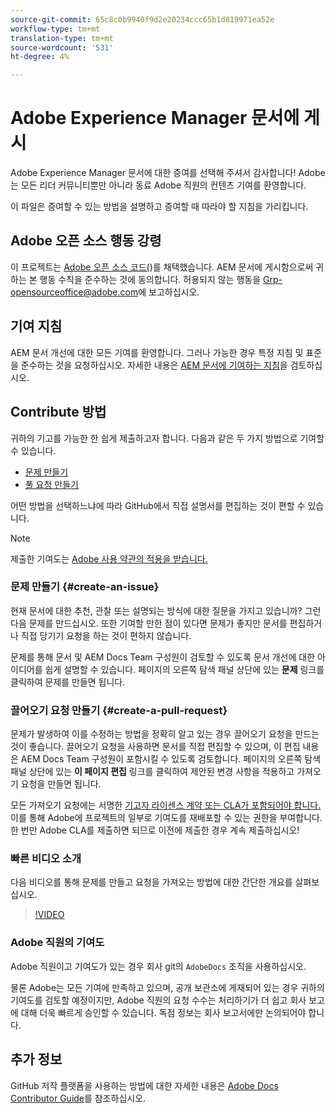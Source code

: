 ```yaml
---
source-git-commit: 65c8c0b9940f9d2e20234ccc65b1d819971ea52e
workflow-type: tm+mt
translation-type: tm+mt
source-wordcount: '531'
ht-degree: 4%

---
```

# Adobe Experience Manager 문서에 게시

Adobe Experience Manager 문서에 대한 증여를 선택해 주셔서 감사합니다! Adobe는 모든 리더 커뮤니티뿐만 아니라 동료 Adobe 직원의 컨텐츠 기여를 환영합니다.

이 파일은 증여할 수 있는 방법을 설명하고 증여할 때 따라야 할 지침을 가리킵니다.

## Adobe 오픈 소스 행동 강령

이 프로젝트는 [Adobe 오픈 소스 코드(](code-of-conduct.md))를 채택했습니다. AEM 문서에 게시함으로써 귀하는 본 행동 수칙을 준수하는 것에 동의합니다. 허용되지 않는 행동을 [Grp-opensourceoffice@adobe.com](mailto:Grp-opensourceoffice@adobe.com)에 보고하십시오.

## 기여 지침

AEM 문서 개선에 대한 모든 기여를 환영합니다. 그러나 가능한 경우 특정 지침 및 표준을 준수하는 것을 요청하십시오. 자세한 내용은 [AEM 문서에 기여하는 지침](guidelines.md)을 검토하십시오.

## Contribute 방법

귀하의 기고를 가능한 한 쉽게 제출하고자 합니다. 다음과 같은 두 가지 방법으로 기여할 수 있습니다.

* [문제 만들기](#create-an-issue)
* [풀 요청 만들기](#create-a-pull-request)

어떤 방법을 선택하느냐에 따라 GitHub에서 직접 설명서를 편집하는 것이 편할 수 있습니다.

>[!NOTE]
>
>제출한 기여도는 [Adobe 사용 약관의 적용을 받습니다.](https://www.adobe.com/legal/terms.html)

### 문제 만들기 {#create-an-issue}

현재 문서에 대한 추천, 관찰 또는 설명되는 방식에 대한 질문을 가지고 있습니까? 그런 다음 문제를 만드십시오. 또한 기여할 만한 점이 있다면 문제가 좋지만 문서를 편집하거나 직접 당기기 요청을 하는 것이 편하지 않습니다.

문제를 통해 문서 및 AEM Docs Team 구성원이 검토할 수 있도록 문서 개선에 대한 아이디어를 쉽게 설명할 수 있습니다. 페이지의 오른쪽 탐색 패널 상단에 있는 **문제** 링크를 클릭하여 문제를 만들면 됩니다.

### 끌어오기 요청 만들기 {#create-a-pull-request}

문제가 발생하여 이를 수정하는 방법을 정확히 알고 있는 경우 끌어오기 요청을 만드는 것이 좋습니다. 끌어오기 요청을 사용하면 문서를 직접 편집할 수 있으며, 이 편집 내용은 AEM Docs Team 구성원이 포함시킬 수 있도록 검토합니다. 페이지의 오른쪽 탐색 패널 상단에 있는 **이 페이지 편집** 링크를 클릭하여 제안된 변경 사항을 적용하고 가져오기 요청을 만들면 됩니다.

모든 가져오기 요청에는 서명한 [기고자 라이센스 계약 또는 CLA가 포함되어야 합니다.](https://opensource.adobe.com/cla.html)  이를 통해 Adobe에 프로젝트의 일부로 기여도를 재배포할 수 있는 권한을 부여합니다. 한 번만 Adobe CLA를 제출하면 되므로 이전에 제출한 경우 계속 제출하십시오!

### 빠른 비디오 소개

다음 비디오를 통해 문제를 만들고 요청을 가져오는 방법에 대한 간단한 개요를 살펴보십시오.

>[!VIDEO](https://video.tv.adobe.com/v/27069)

### Adobe 직원의 기여도

Adobe 직원이고 기여도가 있는 경우 회사 git의 `AdobeDocs` 조직을 사용하십시오.

물론 Adobe는 모든 기여에 만족하고 있으며, 공개 보관소에 게재되어 있는 경우 귀하의 기여도를 검토할 예정이지만, Adobe 직원의 요청 수수는 처리하기가 더 쉽고 회사 보고에 대해 더욱 빠르게 승인할 수 있습니다. 독점 정보는 회사 보고서에만 논의되어야 합니다.

## 추가 정보

GitHub 저작 플랫폼을 사용하는 방법에 대한 자세한 내용은 [Adobe Docs Contributor Guide](https://docs.adobe.com/help/en/contributor/contributor-guide/introduction.html)를 참조하십시오.
